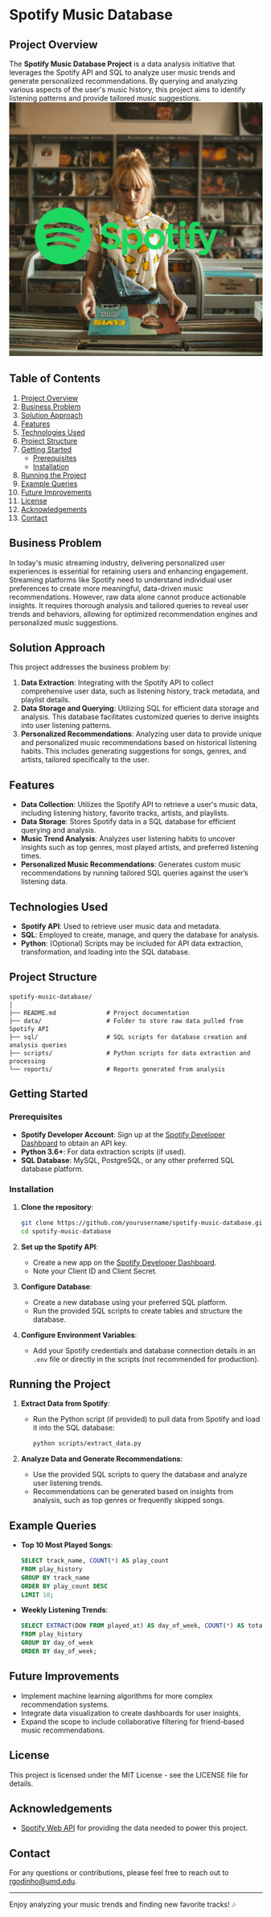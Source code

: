 
# Spotify Music Database

## Project Overview
The **Spotify Music Database Project** is a data analysis initiative that leverages the Spotify API and SQL to analyze user music trends and generate personalized recommendations. By querying and analyzing various aspects of the user's music history, this project aims to identify listening patterns and provide tailored music suggestions.
![Spotify](https://github.com/robingodinho/Spotify_Database/blob/541b905a2a7036b3aa20d0d95a8db1223ba5bccb/spotify_ad.png)

## Table of Contents
1. [Project Overview](#project-overview)
2. [Business Problem](#business-problem)
3. [Solution Approach](#solution-approach)
4. [Features](#features)
5. [Technologies Used](#technologies-used)
6. [Project Structure](#project-structure)
7. [Getting Started](#getting-started)
    - [Prerequisites](#prerequisites)
    - [Installation](#installation)
8. [Running the Project](#running-the-project)
9. [Example Queries](#example-queries)
10. [Future Improvements](#future-improvements)
11. [License](#license)
12. [Acknowledgements](#acknowledgements)
13. [Contact](#contact)

## Business Problem
In today's music streaming industry, delivering personalized user experiences is essential for retaining users and enhancing engagement. Streaming platforms like Spotify need to understand individual user preferences to create more meaningful, data-driven music recommendations. However, raw data alone cannot produce actionable insights. It requires thorough analysis and tailored queries to reveal user trends and behaviors, allowing for optimized recommendation engines and personalized music suggestions.

## Solution Approach
This project addresses the business problem by:
1. **Data Extraction**: Integrating with the Spotify API to collect comprehensive user data, such as listening history, track metadata, and playlist details.
2. **Data Storage and Querying**: Utilizing SQL for efficient data storage and analysis. This database facilitates customized queries to derive insights into user listening patterns.
3. **Personalized Recommendations**: Analyzing user data to provide unique and personalized music recommendations based on historical listening habits. This includes generating suggestions for songs, genres, and artists, tailored specifically to the user.

## Features
- **Data Collection**: Utilizes the Spotify API to retrieve a user's music data, including listening history, favorite tracks, artists, and playlists.
- **Data Storage**: Stores Spotify data in a SQL database for efficient querying and analysis.
- **Music Trend Analysis**: Analyzes user listening habits to uncover insights such as top genres, most played artists, and preferred listening times.
- **Personalized Music Recommendations**: Generates custom music recommendations by running tailored SQL queries against the user’s listening data.

## Technologies Used
- **Spotify API**: Used to retrieve user music data and metadata.
- **SQL**: Employed to create, manage, and query the database for analysis.
- **Python**: (Optional) Scripts may be included for API data extraction, transformation, and loading into the SQL database.

## Project Structure
```
spotify-music-database/
│
├── README.md              # Project documentation
├── data/                  # Folder to store raw data pulled from Spotify API
├── sql/                   # SQL scripts for database creation and analysis queries
├── scripts/               # Python scripts for data extraction and processing
└── reports/               # Reports generated from analysis
```

## Getting Started

### Prerequisites
- **Spotify Developer Account**: Sign up at the [Spotify Developer Dashboard](https://developer.spotify.com/dashboard/) to obtain an API key.
- **Python 3.6+**: For data extraction scripts (if used).
- **SQL Database**: MySQL, PostgreSQL, or any other preferred SQL database platform.

### Installation
1. **Clone the repository**:
   ```bash
   git clone https://github.com/yourusername/spotify-music-database.git
   cd spotify-music-database
   ```
2. **Set up the Spotify API**:
   - Create a new app on the [Spotify Developer Dashboard](https://developer.spotify.com/dashboard/).
   - Note your Client ID and Client Secret.
3. **Configure Database**:
   - Create a new database using your preferred SQL platform.
   - Run the provided SQL scripts to create tables and structure the database.

4. **Configure Environment Variables**:
   - Add your Spotify credentials and database connection details in an `.env` file or directly in the scripts (not recommended for production).

## Running the Project
1. **Extract Data from Spotify**:
   - Run the Python script (if provided) to pull data from Spotify and load it into the SQL database:
     ```bash
     python scripts/extract_data.py
     ```
   
2. **Analyze Data and Generate Recommendations**:
   - Use the provided SQL scripts to query the database and analyze user listening trends.
   - Recommendations can be generated based on insights from analysis, such as top genres or frequently skipped songs.

## Example Queries
- **Top 10 Most Played Songs**:
  ```sql
  SELECT track_name, COUNT(*) AS play_count 
  FROM play_history 
  GROUP BY track_name 
  ORDER BY play_count DESC 
  LIMIT 10;
  ```

- **Weekly Listening Trends**:
  ```sql
  SELECT EXTRACT(DOW FROM played_at) AS day_of_week, COUNT(*) AS total_plays 
  FROM play_history 
  GROUP BY day_of_week 
  ORDER BY day_of_week;
  ```

## Future Improvements
- Implement machine learning algorithms for more complex recommendation systems.
- Integrate data visualization to create dashboards for user insights.
- Expand the scope to include collaborative filtering for friend-based music recommendations.

## License
This project is licensed under the MIT License - see the LICENSE file for details.

## Acknowledgements
- [Spotify Web API](https://developer.spotify.com/documentation/web-api/) for providing the data needed to power this project.

## Contact
For any questions or contributions, please feel free to reach out to rgodinho@umd.edu.

---

Enjoy analyzing your music trends and finding new favorite tracks! 🎶
